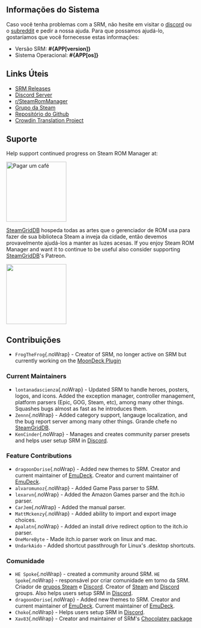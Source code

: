 ## Informações do Sistema

Caso você tenha problemas com a SRM, não hesite em visitar o [discord](https://discord.gg/bnSVJrz) ou o [subreddit](https://www.reddit.com/r/SteamRomManager/) e pedir a nossa ajuda. Para que possamos ajudá-lo, gostaríamos que você fornecesse estas informações:

* Versão SRM: **#{APP[version]}**
* Sistema Operacional: **#{APP[os]}**

## Links Úteis

* [SRM Releases](https://github.com/SteamGridDB/steam-rom-manager/releases)
* [Discord Server](https://discord.gg/bnSVJrz)
* [r/SteamRomManager](https://www.reddit.com/r/SteamRomManager/)
* [Grupo da Steam](https://steamcommunity.com/groups/steamrommanager)
* [Repositório do Github](https://github.com/SteamGridDB/steam-rom-manager)
* [Crowdin Translation Project](https://crowdin.com/project/steam-rom-manager)

## Suporte

Help support continued progress on Steam ROM Manager at:

<a href="https://www.buymeacoffee.com/cbartondock">
  <img src="https://raw.githubusercontent.com/SteamGridDB/steam-rom-manager/master/src/assets/images/buy-me-a-coffee.png" alt="Pagar um café" width="160">
</a>

[SteamGridDB](https://www.steamgriddb.com/) hospeda todas as artes que o gerenciador de ROM usa para fazer de sua biblioteca Steam a inveja da cidade, então devemos provavelmente ajudá-los a manter as luzes acesas. If you enjoy Steam ROM Manager and want it to continue to be useful also consider supporting [SteamGridDB](https://www.steamgriddb.com/)'s Patreon.

<a href="https://www.patreon.com/steamgriddb">
    <img src="https://c5.patreon.com/external/logo/become_a_patron_button@2x.png" width="160">
</a>

## Contribuições
* `FrogTheFrog`{.noWrap} - Creator of SRM, no longer active on SRM but currently working on the [MoonDeck Plugin](https://github.com/FrogTheFrog/moondeck)

### Current Maintainers
* `lontanadascienza`{.noWrap} - Updated SRM to handle heroes, posters, logos, and icons. Added the exception manager, controller management, platform parsers (Epic, GOG, Steam, etc), among many other things. Squashes bugs almost as fast as he introduces them.
* `Zennn`{.noWrap} - Added category support, langauge localization, and the bug report server among many other things. Grande chefe no [SteamGridDB](https://www.steamgriddb.com/).
* `KenCinder`{.noWrap} - Manages and creates community parser presets and helps user setup SRM in [Discord](https://discord.gg/bnSVJrz).

### Feature Contributions
* `dragoonDorise`{.noWrap} - Added new themes to SRM. Creator and current maintainer of [EmuDeck](https://www.emudeck.com/). Creator and current maintainer of [EmuDeck](https://www.emudeck.com/).
* `alvaromunoz`{.noWrap} - Added Game Pass parser to SRM.
* `lexarvn`{.noWrap} - Added the Amazon Games parser and the itch.io parser.
* `CarJem`{.noWrap} - Added the manual parser.
* `MattMckenzy`{.noWrap} - Added ability to import and export image choices.
* `Apalatn`{.noWrap} - Added an install drive redirect option to the itch.io parser.
* `OneMoreByte` - Made itch.io parser work on linux and mac.
* `UndarkAido` - Added shortcut passthrough for Linux's .desktop shortcuts.

### Comunidade
* `HE Spoke`{.noWrap} - created a community around SRM. `HE Spoke`{.noWrap} - responsável por criar comunidade em torno da SRM. Criador de [grupos Steam](https://steamcommunity.com/groups/steamrommanager) e [Discord](https://discord.gg/bnSVJrz). Creator of [Steam](https://steamcommunity.com/groups/steamrommanager) and [Discord](https://discord.gg/bnSVJrz) groups. Also helps users setup SRM in [Discord](https://discord.gg/bnSVJrz).
* `dragoonDorise`{.noWrap} - Added new themes to SRM. Creator and current maintainer of [EmuDeck](https://www.emudeck.com/). Current maintainer of [EmuDeck](https://www.emudeck.com/).
* `Choko`{.noWrap} - Helps users setup SRM in [Discord](https://discord.gg/bnSVJrz).
* `Xav83`{.noWrap} - Creator and maintainer of SRM's [Chocolatey package](https://community.chocolatey.org/packages/steam-rom-manager)
